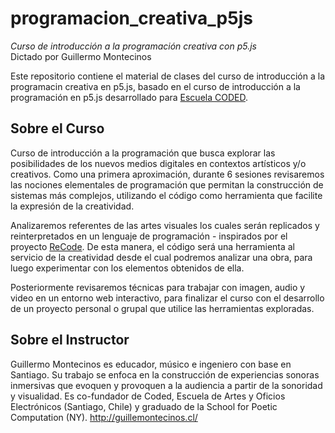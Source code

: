# programacion_creativa_p5js
*Curso de introducción a la programación creativa con p5.js*<br>
Dictado por Guillermo Montecinos

Este repositorio contiene el material de clases del curso de introducción a la programacin creativa en p5.js, basado en el curso de introducción a la programación en p5.js desarrollado para [Escuela CODED](https://github.com/codedescuela/taller_p5js_01).

## Sobre el Curso
Curso de introducción a la programación que busca explorar las posibilidades de los nuevos medios digitales en contextos artísticos y/o creativos. Como una primera aproximación, durante 6 sesiones revisaremos las nociones elementales de programación que permitan la construcción de sistemas más complejos, utilizando el código como herramienta que facilite la expresión de la creatividad.

Analizaremos referentes de las artes visuales los cuales serán replicados y reinterpretados en un lenguaje de programación - inspirados por el proyecto [ReCode](http://recodeproject.com/). De esta manera, el código será una herramienta al servicio de la creatividad desde el cual podremos analizar una obra, para luego experimentar con los elementos obtenidos de ella.

Posteriormente revisaremos técnicas para trabajar con imagen, audio y video en un entorno web interactivo, para finalizar el curso con el desarrollo de un proyecto personal o grupal que utilice las herramientas exploradas.

## Sobre el Instructor
Guillermo Montecinos es educador, músico e ingeniero con base en Santiago. Su trabajo se enfoca en la construcción de experiencias sonoras inmersivas que evoquen y provoquen a la audiencia a partir de la sonoridad y visualidad. Es co-fundador de Coded, Escuela de Artes y Oficios Electrónicos (Santiago, Chile) y graduado de la School for Poetic Computation (NY). 
http://guillemontecinos.cl/
